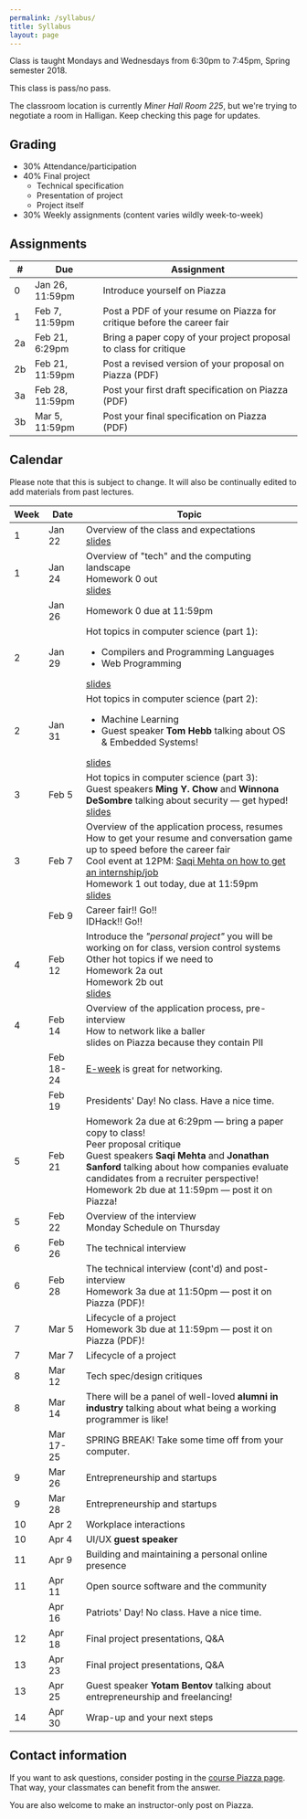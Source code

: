 ```yaml
---
permalink: /syllabus/
title: Syllabus
layout: page
---
```


Class is taught Mondays and Wednesdays from 6:30pm to 7:45pm, Spring semester
2018.

This class is pass/no pass.

The classroom location is currently *Miner Hall Room 225*, but we're trying to
negotiate a room in Halligan. Keep checking this page for updates.

## Grading

* 30% Attendance/participation
* 40% Final project
  * Technical specification
  * Presentation of project
  * Project itself
* 30% Weekly assignments (content varies wildly week-to-week)


## Assignments

<table id="assignments">
    <thead>
        <tr><th>#</th><th>Due</th><th>Assignment</th></tr>
    </thead>
    <tbody>
        <tr class="done">
            <td>0</td>
            <td>Jan 26, 11:59pm</td>
            <td>Introduce yourself on Piazza</td>
        </tr>
        <tr class="done">
            <td>1</td>
            <td>Feb 7, 11:59pm</td>
            <td>Post a PDF of your resume on Piazza for critique before the
            career fair</td>
        </tr>
        <tr class="done">
            <td>2a</td>
            <td>Feb 21, 6:29pm</td>
            <td>Bring a paper copy of your project proposal to class for
            critique</td>
        </tr>
        <tr class="done">
            <td>2b</td>
            <td>Feb 21, 11:59pm</td>
            <td>Post a revised version of your proposal on Piazza (PDF)</td>
        </tr>
        <tr>
            <td>3a</td>
            <td>Feb 28, 11:59pm</td>
            <td>Post your first draft specification on Piazza (PDF)</td>
        </tr>
        <tr>
            <td>3b</td>
            <td>Mar 5, 11:59pm</td>
            <td>Post your final specification on Piazza (PDF)</td>
        </tr>
    </tbody>
</table>

## Calendar

Please note that this is subject to change. It will also be continually edited
to add materials from past lectures.

<table id="syllabus">
    <thead>
        <tr><th>Week</th><th>Date</th><th>Topic</th></tr>
    </thead>
    <tbody>
        <tr>
            <td>1</td>
            <td>Jan 22</td>
            <td>Overview of the class and expectations
            <br />
            <a href="{{ site.baseurl }}/assets/day_1.pdf">slides</a>
            </td>
        </tr>
        <tr>
            <td>1</td>
            <td>Jan 24</td>
            <td>Overview of "tech" and the computing landscape
            <br />
            <span class="assignment done">Homework 0 out</span>
            <br />
            <a href="{{ site.baseurl }}/assets/day_2.pdf">slides</a>
            </td>
        </tr>
        <tr>
            <td></td>
            <td>Jan 26</td>
            <td><span class="assignment done">Homework 0 due at
            11:59pm</span>
        </td>
        </tr>
        <tr>
            <td>2</td>
            <td>Jan 29</td>
            <td>Hot topics in computer science (part 1):
            <ul>
             <li>Compilers and Programming Languages</li>
             <li>Web Programming</li>
            </ul>
            <a href="{{ site.baseurl }}/assets/day_3.pdf">slides</a>
            </td>
        </tr>
        <tr>
            <td>2</td>
            <td>Jan 31</td>
            <td>
            Hot topics in computer science (part 2):
            <ul>
             <li>Machine Learning</li>
             <li>Guest speaker <b>Tom Hebb</b> talking about OS &amp; Embedded Systems!</li>
            </ul>
            <a href="{{ site.baseurl }}/assets/day_4.pdf">slides</a>
            </td>
        </tr>
        <tr>
            <td>3</td>
            <td>Feb 5</td>
            <td>Hot topics in computer science (part 3):
            <br />
            Guest speakers <b>Ming Y. Chow</b> and <b>Winnona DeSombre</b>
            talking about security &mdash; get hyped!
            <br />
            <a href="{{ site.baseurl }}/assets/day_5.pdf">slides</a>
            </td>
        </tr>
        <tr>
            <td>3</td>
            <td>Feb 7</td>
            <td>Overview of the application process, resumes
            <br />
            How to get your resume and conversation game up to speed before the
            career fair
            <br />
            Cool event at 12PM: <a href="https://www.facebook.com/events/100761334079942/100936437395765/">Saqi Mehta on how to get an internship/job</a>
            <br />
            <span class="assignment done">Homework 1 out today, due at
            11:59pm</span>
            <br />
            <a href="{{ site.baseurl }}/assets/day_6.pdf">slides</a>
            </td>
        </tr>
        <tr>
            <td></td>
            <td>Feb 9</td>
            <td>Career fair!! Go!!<br />
            IDHack!! Go!!</td>
        </tr>
        <tr>
            <td>4</td>
            <td>Feb 12</td>
            <td>Introduce the <i>"personal project"</i> you will be working on
            for class, version control systems
            <br />
            Other hot topics if we need to
            <br />
            <span class="assignment done">Homework 2a out</span>
            <br />
            <span class="assignment done">Homework 2b out</span>
            <br />
            <a href="{{ site.baseurl }}/assets/day_7.pdf">slides</a>
            </td>
        </tr>
        <tr>
            <td>4</td>
            <td>Feb 14</td>
            <td>Overview of the application process, pre-interview
            <br />
            How to network like a baller
            <br />
            slides on Piazza because they contain PII
            </td>
        </tr>
        <tr>
            <td></td>
            <td>Feb 18-24</td>
            <td>
            <a href="http://go.tufts.edu/eweek">E-week</a> is great for
            networking.</td>
        </tr>
        <tr>
            <td></td>
            <td>Feb 19</td>
            <td>Presidents' Day! No class. Have a nice time.</td>
        </tr>
        <tr>
            <td>5</td>
            <td>Feb 21</td>
            <td><span class="assignment done">Homework 2a due at 6:29pm &mdash;
            bring a paper copy to class!</span>
            <br />
            Peer proposal critique
            <br />
            Guest speakers <b>Saqi Mehta</b> and <b>Jonathan Sanford</b>
            talking about how companies evaluate candidates from a recruiter
            perspective!
            <br />
            <span class="assignment done">Homework 2b due at 11:59pm &mdash;
            post it on Piazza!</span>
            </td>
        </tr>
        <tr>
            <td>5</td>
            <td>Feb 22</td>
            <td>Overview of the interview
            <br />
            Monday Schedule on Thursday</td>
        </tr>
        <tr>
            <td>6</td>
            <td>Feb 26</td>
            <td>The technical interview</td>
        </tr>
        <tr>
            <td>6</td>
            <td>Feb 28</td>
            <td>The technical interview (cont'd) and post-interview
            <br />
            <span class="assignment">Homework 3a due at 11:50pm &mdash; post it
            on Piazza (PDF)!</span>
            </td>
        </tr>
        <tr>
            <td>7</td>
            <td>Mar 5</td>
            <td>Lifecycle of a project
            <br />
            <span class="assignment">Homework 3b due at 11:59pm &mdash; post it
            on Piazza (PDF)!</span>
            </td>
        </tr>
        <tr>
            <td>7</td>
            <td>Mar 7</td>
            <td>Lifecycle of a project</td>
        </tr>
        <tr>
            <td>8</td>
            <td>Mar 12</td>
            <td>Tech spec/design critiques</td>
        </tr>
        <tr>
            <td>8</td>
            <td>Mar 14</td>
            <td>There will be a panel of well-loved <b>alumni in industry</b>
            talking about what being a working programmer is like!
            </td>
        </tr>
        <tr>
            <td></td>
            <td>Mar 17-25</td>
            <td>SPRING BREAK! Take some time off from your computer.</td>
        </tr>
        <tr>
            <td>9</td>
            <td>Mar 26</td>
            <td>Entrepreneurship and startups</td>
        </tr>
        <tr>
            <td>9</td>
            <td>Mar 28</td>
            <td>Entrepreneurship and startups</td>
        </tr>
        <tr>
            <td>10</td>
            <td>Apr 2</td>
            <td>Workplace interactions</td>
        </tr>
        <tr>
            <td>10</td>
            <td>Apr 4</td>
            <td>UI/UX <b>guest speaker</b></td>
        </tr>
        <tr>
            <td>11</td>
            <td>Apr 9</td>
            <td>Building and maintaining a personal online presence</td>
        </tr>
        <tr>
            <td>11</td>
            <td>Apr 11</td>
            <td>Open source software and the community</td>
        </tr>
        <tr>
            <td></td>
            <td>Apr 16</td>
            <td>Patriots' Day! No class. Have a nice time.</td>
        </tr>
        <tr>
            <td>12</td>
            <td>Apr 18</td>
            <td>Final project presentations, Q&amp;A</td>
        </tr>
        <tr>
            <td>13</td>
            <td>Apr 23</td>
            <td>Final project presentations, Q&amp;A</td>
        </tr>
        <tr>
            <td>13</td>
            <td>Apr 25</td>
            <td>Guest speaker <b>Yotam Bentov</b> talking about
            entrepreneurship and freelancing!
            </td>
        </tr>
        <tr>
            <td>14</td>
            <td>Apr 30</td>
            <td>Wrap-up and your next steps</td>
        </tr>
    </tbody>
</table>

## Contact information

If you want to ask questions, consider posting in the [course Piazza
page][piazza]. That way, your classmates can benefit from the answer.

You are also welcome to make an instructor-only post on Piazza.

[piazza]: https://piazza.com/class/jb3yqa4h4rjl8
